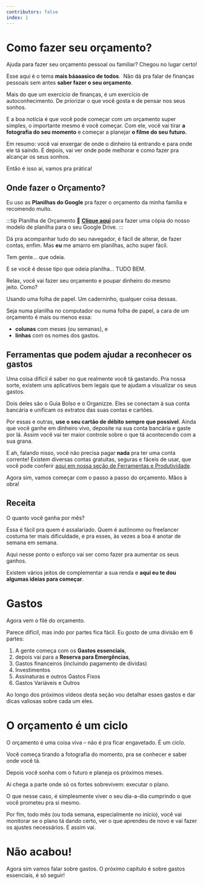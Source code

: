 ```yaml
---
contributors: false
index: 1
---
```

# Como fazer seu orçamento?

Ajuda para fazer seu orçamento pessoal ou familiar? Chegou no lugar certo!

Esse aqui é o tema **mais báaaasico de todos**.  Não dá pra falar de finanças pessoais sem antes **saber fazer o seu orçamento**.

Mais do que um exercício de finanças, é um exercício de autoconhecimento. De priorizar o que você gosta e de pensar nos seus sonhos.

E a boa notícia é que você pode começar com um orçamento super simples, o importante mesmo é você começar. Com ele, você vai tirar **a fotografia do seu momento** e começar a planejar **o filme do seu futuro.**

Em resumo: você vai enxergar de onde o dinheiro tá entrando e para onde ele tá saindo. E depois, vai ver onde pode melhorar e como fazer pra alcançar os seus sonhos.

Então é isso aí, vamos pra prática!

## **Onde fazer o Orçamento?**

Eu uso as **Planilhas do Google** pra fazer o orçamento da minha família e recomendo muito.

:::tip Planilha de Orçamento
📓 **[Clique aqui](https://docs.google.com/spreadsheets/d/1mGaAHFBNKcPzxrIXj4bp5OM8omy7ZqBKcd-AAkj_Gxs/copy)** para fazer uma cópia do nosso modelo de planilha para o seu Google Drive.
:::

Dá pra acompanhar tudo do seu navegador, é fácil de alterar, de fazer contas, enfim. Mas **eu** me amarro em planilhas, acho super fácil.

Tem gente… que odeia.

E se você é desse tipo que odeia planilha… TUDO BEM.

Relax, você vai fazer seu orçamento e poupar dinheiro do mesmo jeito. Como?

Usando uma folha de papel. Um caderninho, qualquer coisa dessas. 

Seja numa planilha no computador ou numa folha de papel, a cara de um orçamento é mais ou menos essa: 

- **colunas** com meses (ou semanas), e
- **linhas** com os nomes dos gastos.

## **Ferramentas que podem ajudar a reconhecer os gastos**

Uma coisa difícil é saber no que realmente você tá gastando. Pra nossa sorte, existem uns aplicativos bem legais que te ajudam a visualizar os seus gastos.

Dois deles são o Guia Bolso e o Organizze. Eles se conectam à sua conta bancária e unificam os extratos das suas contas e cartões.

Por essas e outras, **use o seu cartão de débito sempre que possível**. Ainda que você ganhe em dinheiro vivo, deposite na sua conta bancária e gaste por lá. Assim você vai ter maior controle sobre o que tá acontecendo com a sua grana.

E ah, falando nisso, você não precisa pagar **nada** pra ter uma conta corrente! Existem diversas contas gratuitas, seguras e fáceis de usar, que você pode conferir [aqui em nossa seção de Ferramentas e Produtividade](/guia/ferramentas-e-produtividade/ferramentas-para-lidar-com-as-financas.html#_1-%E2%80%93-conta-em-banco-carteira-digital-gratuita).

Agora sim, vamos começar com o passo a passo do orçamento. Mãos à obra!

## **Receita**

O quanto você ganha por mês?

Essa é fácil pra quem é assalariado. Quem é autônomo ou freelancer costuma ter mais dificuldade, e pra esses, às vezes a boa é anotar de semana em semana.

Aqui nesse ponto o esforço vai ser como fazer pra aumentar os seus ganhos.

Existem vários jeitos de complementar a sua renda e **aqui eu te dou algumas ideias para começar**.

# **Gastos**

Agora vem o filé do orçamento.

Parece difícil, mas indo por partes fica fácil. Eu gosto de uma divisão em 6 partes:

1. A gente começa com os **Gastos essenciais**,
2. depois vai para a **Reserva para Emergências**,
3. Gastos financeiros (incluindo pagamento de dívidas)
4. Investimentos
5. Assinaturas e outros Gastos Fixos
6. Gastos Variáveis e Outros

Ao longo dos próximos vídeos desta seção vou detalhar esses gastos e dar dicas valiosas sobre cada um eles.

# **O orçamento é um ciclo**

O orçamento é uma coisa viva – não é pra ficar engavetado. É um ciclo.

Você começa tirando a fotografia do momento, pra se conhecer e saber onde você tá.

Depois você sonha com o futuro e planeja os próximos meses.

Aí chega a parte onde só os fortes sobrevivem: executar o plano.

O que nesse caso, é simplesmente viver o seu dia-a-dia cumprindo o que você prometeu pra si mesmo.

Por fim, todo mês (ou toda semana, especialmente no início), você vai monitorar se o plano tá dando certo, ver o que aprendeu de novo e vai fazer os ajustes necessários. E assim vai.

# Não acabou!

Agora sim vamos falar sobre gastos. O próximo capítulo é sobre gastos essenciais, é só seguir!